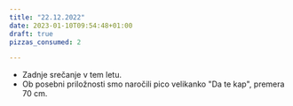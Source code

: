 ```yaml
---
title: "22.12.2022"
date: 2023-01-10T09:54:48+01:00
draft: true
pizzas_consumed: 2

---
```


- Zadnje srečanje v tem letu.
- Ob posebni priložnosti smo naročili pico velikanko "Da te kap", premera 70 cm.